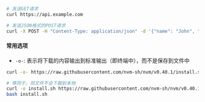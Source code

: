 ```bash
# 发送GET请求
curl https://api.example.com

# 发送JSON格式的POST请求
curl -X POST -H "Content-Type: application/json" -d '{"name": "John", "age": 30}' https://api.example.com/submit
```

#### 常用选项

- `-o-`: 表示将下载的内容输出到标准输出（即终端中），而不是保存到文件中

```bash
curl -o- https://raw.githubusercontent.com/nvm-sh/nvm/v0.40.1/install.sh | bash

# 等同于，但文件不会下载到本地
curl -o install.sh https://raw.githubusercontent.com/nvm-sh/nvm/v0.40.1/install.sh
bash install.sh
```